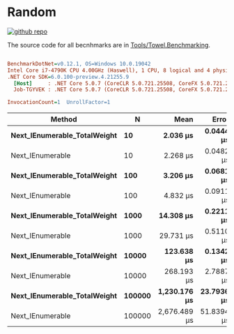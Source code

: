 # Random

<a href="https://github.com/ZacharyPatten/Towel" alt="Github Repository"><img alt="github repo" src="https://img.shields.io/badge/github-repo-black?logo=github&amp;style=flat" title="Go To Github Repo" alt="Github Repository"></a>

The source code for all becnhmarks are in [Tools/Towel.Benchmarking](https://github.com/ZacharyPatten/Towel/tree/master/Tools/Towel_Benchmarking).

``` ini

BenchmarkDotNet=v0.12.1, OS=Windows 10.0.19042
Intel Core i7-4790K CPU 4.00GHz (Haswell), 1 CPU, 8 logical and 4 physical cores
.NET Core SDK=6.0.100-preview.4.21255.9
  [Host]     : .NET Core 5.0.7 (CoreCLR 5.0.721.25508, CoreFX 5.0.721.25508), X64 RyuJIT
  Job-TGYVEK : .NET Core 5.0.7 (CoreCLR 5.0.721.25508, CoreFX 5.0.721.25508), X64 RyuJIT

InvocationCount=1  UnrollFactor=1  

```
|                       Method |      N |         Mean |      Error |     StdDev |       Median |
|----------------------------- |------- |-------------:|-----------:|-----------:|-------------:|
| **Next_IEnumerable_TotalWeight** |     **10** |     **2.036 μs** |  **0.0444 μs** |  **0.1207 μs** |     **2.000 μs** |
|             Next_IEnumerable |     10 |     2.268 μs |  0.0482 μs |  0.0818 μs |     2.200 μs |
| **Next_IEnumerable_TotalWeight** |    **100** |     **3.206 μs** |  **0.0681 μs** |  **0.1099 μs** |     **3.200 μs** |
|             Next_IEnumerable |    100 |     4.832 μs |  0.0911 μs |  0.1307 μs |     4.800 μs |
| **Next_IEnumerable_TotalWeight** |   **1000** |    **14.308 μs** |  **0.2211 μs** |  **0.1847 μs** |    **14.400 μs** |
|             Next_IEnumerable |   1000 |    29.731 μs |  0.5110 μs |  0.8538 μs |    29.400 μs |
| **Next_IEnumerable_TotalWeight** |  **10000** |   **123.638 μs** |  **0.1342 μs** |  **0.1121 μs** |   **123.700 μs** |
|             Next_IEnumerable |  10000 |   268.193 μs |  2.7887 μs |  2.4721 μs |   267.650 μs |
| **Next_IEnumerable_TotalWeight** | **100000** | **1,230.176 μs** | **23.7936 μs** | **24.4342 μs** | **1,223.600 μs** |
|             Next_IEnumerable | 100000 | 2,676.489 μs | 51.8394 μs | 55.4675 μs | 2,664.600 μs |

